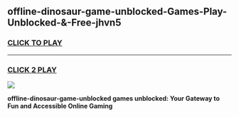 
## offline-dinosaur-game-unblocked-Games-Play-Unblocked-&-Free-jhvn5
<h3>
<a href="https://premium76.site?title=offline-dinosaur-game-unblocked&ref=24A">CLICK TO PLAY</a></h3>
<hr>

<h3>
<a href="https://premium76.site?title=offline-dinosaur-game-unblocked&ref=24A">CLICK 2 PLAY</a>
  
</h3>

<a href="https://premium76.site?title=offline-dinosaur-game-unblocked&ref=24A"><img src="https://clearcache.store/games.png"></a>


**offline-dinosaur-game-unblocked games unblocked: Your Gateway to Fun and Accessible Online Gaming**
